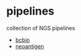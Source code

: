 # pipelines
collection of NGS pipelines


- [bcbio](https://github.com/bcbio/bcbio-nextgen)
- [neoantigen](http://www.sixthresearcher.com/tag/mutect2/)
